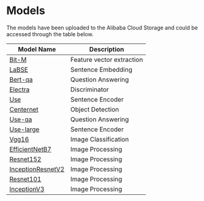 # Models
The models have been uploaded to the Alibaba Cloud Storage and could be accessed through the table below.

|  Model Name   | Description  |
|  ----  | ----  |
| [Bit-M](https://pan.baidu.com/s/1NT90OaC_ri_pKUKh4yIpqQ?pwd=m7t8)  | Feature vector extraction |
| [LaBSE](https://pan.baidu.com/s/1oCsQA_0e_xdPjHJgRU0Y1w?pwd=3mpn)  | Sentence Embedding |
| [Bert-qa](https://pan.baidu.com/s/1qqJECxl_3K4eZByJNLTQ2A?pwd=crr6)  | Question Answering |
| [Electra](https://pan.baidu.com/s/1I-WoY4zT93GZpHZW_zHr7w?pwd=mj6w)  | Discriminator |
| [Use](https://pan.baidu.com/s/1k3gPg49fBsKw9herzwmcSA?pwd=ces3)  | Sentence Encoder |
| [Centernet](https://pan.baidu.com/s/1myEVYzIFAR-aTmuB10ra7A?pwd=45v3)  | Object Detection  |
| [Use-qa](https://pan.baidu.com/s/1quKiv9qpwi1Bwo_nZ4bMNQ?pwd=ese4)  | Question Answering |
| [Use-large](https://pan.baidu.com/s/1rp4HdX3qE3IqCABMitT0ZA?pwd=2dd6)  | Sentence Encoder |
| [Vgg16](https://pan.baidu.com/s/1a1lFzGEAVwzS2DbEBGQ7yg?pwd=q2nr)  | Image Classification |
| [EfficientNetB7](https://pan.baidu.com/s/1eItSRiWA8T3XHAqOli3FGA?pwd=g4mg)  | Image Processing |
| [Resnet152](https://pan.baidu.com/s/1bF9TW7hkZn8wVu9whZjkCQ?pwd=daca)  | Image Processing |
| [InceptionResnetV2](https://pan.baidu.com/s/1YesSZBrdF1JoBOMzabf1AQ?pwd=rjqe)  | Image Processing |
| [Resnet101](https://pan.baidu.com/s/1H76hTdNSN674G_zSn1UoIg?pwd=mduk)  | Image Processing |
| [InceptionV3](https://pan.baidu.com/s/1KwxCWYQkrOlmcDqqYWmXSQ?pwd=rbh3)  | Image Processing |
